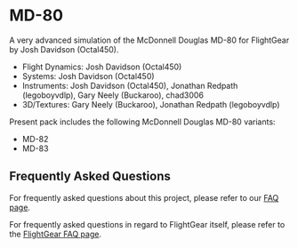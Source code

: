 # MD-80
A very advanced simulation of the McDonnell Douglas MD-80 for FlightGear by Josh Davidson (Octal450).

- Flight Dynamics: Josh Davidson (Octal450)
- Systems: Josh Davidson (Octal450)
- Instruments: Josh Davidson (Octal450), Jonathan Redpath (legoboyvdlp), Gary Neely (Buckaroo), chad3006
- 3D/Textures: Gary Neely (Buckaroo), Jonathan Redpath (legoboyvdlp)

Present pack includes the following McDonnell Douglas MD-80 variants:
- MD-82
- MD-83

## Frequently Asked Questions
For frequently asked questions about this project, please refer to our [FAQ page](https://github.com/Octal450/MD-80/blob/master/FAQ.md).

For frequently asked questions in regard to FlightGear itself, please refer to the [FlightGear FAQ page](https://wiki.flightgear.org/Frequently_asked_questions).  
